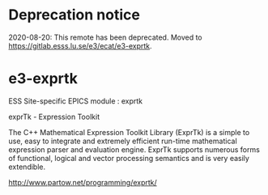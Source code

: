 # Deprecation notice

2020-08-20: This remote has been deprecated. Moved to https://gitlab.esss.lu.se/e3/ecat/e3-exprtk.


e3-exprtk  
======
ESS Site-specific EPICS module : exprtk

exprTk - Expression Toolkit

The C++ Mathematical Expression Toolkit Library (ExprTk) is a simple to use, easy to integrate and extremely efficient run-time mathematical expression parser and evaluation engine. ExprTk supports numerous forms of functional, logical and vector processing semantics and is very easily extendible.

http://www.partow.net/programming/exprtk/

